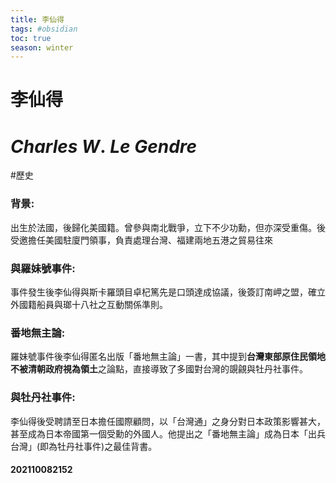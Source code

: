 ```yaml
---
title: 李仙得
tags: #obsidian 
toc: true
season: winter
---
```

# 李仙得
# $Charles\ W.\ Le\  Gendre$
#歷史


### 背景:
出生於法國，後歸化美國籍。曾參與南北戰爭，立下不少功勳，但亦深受重傷。後受邀擔任美國駐廈門領事，負責處理台灣、福建兩地五港之貿易往來

### 與羅妹號事件:
事件發生後李仙得與斯卡羅頭目卓杞篤先是口頭達成協議，後簽訂南岬之盟，確立外國籍船員與瑯十八社之互動關係準則。
### 番地無主論:
羅妹號事件後李仙得匿名出版「番地無主論」一書，其中提到**台灣東部原住民領地不被清朝政府視為領土**之論點，直接導致了多國對台灣的覬覦與牡丹社事件。

### 與牡丹社事件:
李仙得後受聘請至日本擔任國際顧問，以「台灣通」之身分對日本政策影響甚大，甚至成為日本帝國第一個受勳的外國人。他提出之「番地無主論」成為日本「出兵台灣」(即為牡丹社事件)之最佳背書。


#### 202110082152